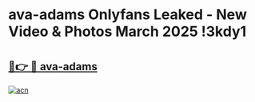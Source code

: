 # ava-adams Onlyfans Leaked - New Video & Photos March 2025 !3kdy1

# <h2><a href="https://capq3v.iuczelnia.edu.pl?title=ava-adams&ref=3kdy1">🔗👉 🔴 ava-adams</a></h2>

[![acn](https://github.com/user-attachments/assets/0f9c940e-d8b0-45ae-aac7-cd30a18b3e1c)](https://capq3v.iuczelnia.edu.pl?title=ava-adams&ref=3kdy1)

